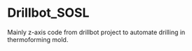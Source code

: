 # Drillbot_SOSL
Mainly z-axis code from drillbot project to automate drilling in thermoforming mold.
